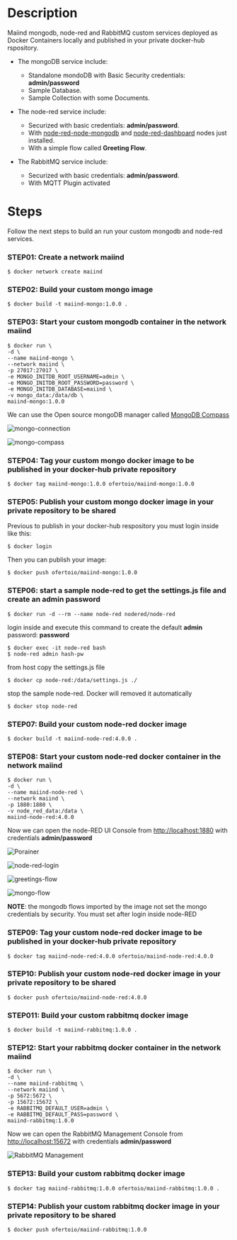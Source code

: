# Description
Maiind mongodb, node-red and RabbitMQ custom services deployed as Docker Containers locally and published in your private docker-hub rspository.

- The mongoDB service include:
    - Standalone mondoDB with Basic Security credentials: **admin/password**
    - Sample Database.
    - Sample Collection with some Documents.

- The node-red service include:
    - Securized with basic credentials: **admin/password**.
    - With [node-red-node-mongodb](https://flows.nodered.org/node/node-red-node-mongodb) and [node-red-dashboard](https://flows.nodered.org/node/node-red-dashboard) nodes just installed.
    - With a simple flow called **Greeting Flow**.

- The RabbitMQ service include:
    - Securized with basic credentials: **admin/password**.
    - With MQTT Plugin activated

# Steps 
Follow the next steps to build an run your custom mongodb and node-red services.

### STEP01: Create a network maiind
```
$ docker network create maiind
```

### STEP02: Build your custom mongo image
 ```
$ docker build -t maiind-mongo:1.0.0 .
 ```

 ### STEP03: Start your custom mongodb container in the network maiind
 ```
 $ docker run \
 -d \
 --name maiind-mongo \
 --network maiind \
 -p 27017:27017 \
 -e MONGO_INITDB_ROOT_USERNAME=admin \
 -e MONGO_INITDB_ROOT_PASSWORD=password \
 -e MONGO_INITDB_DATABASE=maiind \
 -v mongo_data:/data/db \
 maiind-mongo:1.0.0
 ```

We can use the Open source mongoDB manager called [MongoDB Compass](https://www.mongodb.com/products/tools/compass)

 ![mongo-connection](captures/mongo-connection.png "mongo-connection")

 ![mongo-compass](captures/mongo-compass.png "mongo-compass")

 ### STEP04: Tag your custom mongo docker image to be published in your docker-hub private repository
```
$ docker tag maiind-mongo:1.0.0 ofertoio/maiind-mongo:1.0.0
 ```

### STEP05: Publish your custom mongo docker image in your private repository to be shared
Previous to publish in your docker-hub respository you must login inside like this:
 ```
$ docker login
 ```

Then you can publish your image:

 ```
$ docker push ofertoio/maiind-mongo:1.0.0
 ```

### STEP06: start a sample node-red to get the settings.js file and create an admin password
 ```
$ docker run -d --rm --name node-red nodered/node-red
 ```

login inside  and execute this command to create the default **admin** password: **password**
 ```
$ docker exec -it node-red bash
$ node-red admin hash-pw
 ```

from host copy the settings.js file 
 ```
$ docker cp node-red:/data/settings.js ./
 ```

stop the sample node-red. Docker will removed it automatically
```
$ docker stop node-red
```

### STEP07: Build your custom node-red docker image
 ```
$ docker build -t maiind-node-red:4.0.0 .
 ```

### STEP08: Start your custom node-red docker container in the network maiind
 ```
$ docker run \
-d \
--name maiind-node-red \
--network maiind \
-p 1880:1880 \
-v node_red_data:/data \
maiind-node-red:4.0.0
```

Now we can open the node-RED UI Console from [http://localhost:1880](http://localhost:1880) with credentials **admin/password**

![Porainer](captures/portainer.png "Porainer")

![node-red-login](captures/node-red-login.png "node-red-login")

![greetings-flow](captures/greetings-flow.png "greetings-flow")

![mongo-flow](captures/mongo-flow.png "mongo-flow")

**NOTE**: the mongodb flows imported by the image not set the mongo credentials by security. You must set after login inside node-RED

### STEP09: Tag your custom node-red docker image to be published in your docker-hub private repository
```
$ docker tag maiind-node-red:4.0.0 ofertoio/maiind-node-red:4.0.0
 ```

### STEP10: Publish your custom node-red docker image in your private repository to be shared
 ```
$ docker push ofertoio/maiind-node-red:4.0.0
 ```

### STEP011: Build your custom rabbitmq docker image
 ```
$ docker build -t maiind-rabbitmq:1.0.0 .
 ```

 ### STEP12: Start your rabbitmq docker container in the network maiind
  ```
$ docker run \
-d \
--name maiind-rabbitmq \
--network maiind \
-p 5672:5672 \
-p 15672:15672 \
-e RABBITMQ_DEFAULT_USER=admin \
-e RABBITMQ_DEFAULT_PASS=password \
maiind-rabbitmq:1.0.0
 ```

Now we can open the RabbitMQ Management Console from [http://localhost:15672](http://localhost:15672) with credentials **admin/password**

![RabbitMQ Management](captures/rabbitmq-management.png "RabbitMQ Management")

### STEP13: Build your custom rabbitmq docker image
 ```
$ docker tag maiind-rabbitmq:1.0.0 ofertoio/maiind-rabbitmq:1.0.0 .
 ```

### STEP14: Publish your custom rabbitmq docker image in your private repository to be shared
 ```
$ docker push ofertoio/maiind-rabbitmq:1.0.0
 ```